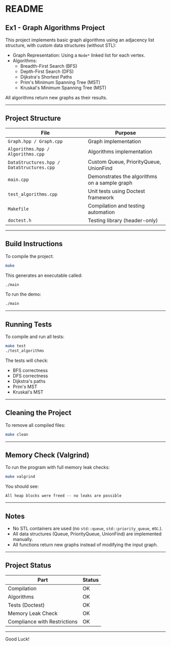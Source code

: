 # README

## Ex1 - Graph Algorithms Project

This project implements basic graph algorithms using an adjacency list structure, with custom data structures (without STL):
- Graph Representation: Using a `Node*` linked list for each vertex.
- Algorithms:
  - Breadth-First Search (BFS)
  - Depth-First Search (DFS)
  - Dijkstra's Shortest Paths
  - Prim's Minimum Spanning Tree (MST)
  - Kruskal's Minimum Spanning Tree (MST)

All algorithms return new graphs as their results.

---

## Project Structure

| File | Purpose |
|-----|---------|
| `Graph.hpp / Graph.cpp` | Graph implementation |
| `Algorithms.hpp / Algorithms.cpp` | Algorithms implementation |
| `DataStructures.hpp / DataStructures.cpp` | Custom Queue, PriorityQueue, UnionFind |
| `main.cpp` | Demonstrates the algorithms on a sample graph |
| `test_algorithms.cpp` | Unit tests using Doctest framework |
| `Makefile` | Compilation and testing automation |
| `doctest.h` | Testing library (header-only) |

---

## Build Instructions

To compile the project:

```bash
make
```

This generates an executable called:

```bash
./main
```

To run the demo:

```bash
./main
```

---

## Running Tests

To compile and run all tests:

```bash
make test
./test_algorithms
```

The tests will check:

- BFS correctness
- DFS correctness
- Dijkstra's paths
- Prim's MST
- Kruskal's MST

---

## Cleaning the Project

To remove all compiled files:

```bash
make clean
```

---

## Memory Check (Valgrind)

To run the program with full memory leak checks:

```bash
make valgrind
```

You should see:

```
All heap blocks were freed -- no leaks are possible
```

---

## Notes

- No STL containers are used (no `std::queue`, `std::priority_queue`, etc.).
- All data structures (Queue, PriorityQueue, UnionFind) are implemented manually.
- All functions return new graphs instead of modifying the input graph.

---

## Project Status

| Part | Status |
|------|--------|
| Compilation | OK |
| Algorithms | OK |
| Tests (Doctest) | OK |
| Memory Leak Check | OK |
| Compliance with Restrictions | OK |

---

Good Luck!
